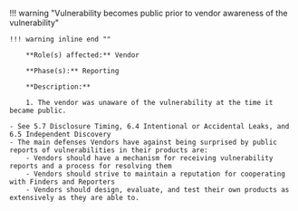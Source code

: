 <a name="12"></a>
!!! warning "Vulnerability becomes public prior to vendor awareness of the vulnerability"

    !!! warning inline end ""

        **Role(s) affected:** Vendor

        **Phase(s):** Reporting

        **Description:**

        1. The vendor was unaware of the vulnerability at the time it became public.

    - See 5.7 Disclosure Timing, 6.4 Intentional or Accidental Leaks, and 6.5 Independent Discovery
    - The main defenses Vendors have against being surprised by public reports of vulnerabilities in their products are:
        - Vendors should have a mechanism for receiving vulnerability reports and a process for resolving them
        - Vendors should strive to maintain a reputation for cooperating with Finders and Reporters
        - Vendors should design, evaluate, and test their own products as extensively as they are able to.
